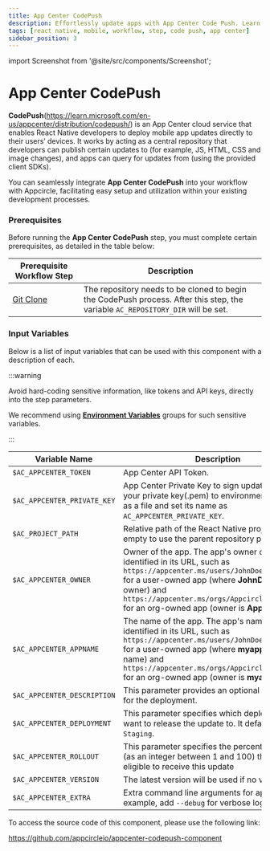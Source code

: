 ```yaml
---
title: App Center CodePush
description: Effortlessly update apps with App Center Code Push. Learn quick, reliable code deployment without app store delays.
tags: [react native, mobile, workflow, step, code push, app center]
sidebar_position: 3
---
```


import Screenshot from '@site/src/components/Screenshot';

# App Center CodePush

**CodePush**(https://learn.microsoft.com/en-us/appcenter/distribution/codepush/) is an App Center cloud service that enables React Native developers to deploy mobile app updates directly to their users’ devices. It works by acting as a central repository that developers can publish certain updates to (for example, JS, HTML, CSS and image changes), and apps can query for updates from (using the provided client SDKs).

You can seamlessly integrate **App Center CodePush** into your workflow with Appcircle, facilitating easy setup and utilization within your existing development processes.

### Prerequisites

Before running the **App Center CodePush** step, you must complete certain prerequisites, as detailed in the table below:

| Prerequisite Workflow Step                      | Description                                     |
|-------------------------------------------------|-------------------------------------------------|
| [Git Clone](/workflows/common-workflow-steps/git-clone) | The repository needs to be cloned to begin the CodePush process. After this step, the variable `AC_REPOSITORY_DIR` will be set. |

<Screenshot url='https://cdn.appcircle.io/docs/assets/BE3174-codepushOrder.png' />

### Input Variables

Below is a list of input variables that can be used with this component with a description of each.

<Screenshot url='https://cdn.appcircle.io/docs/assets/BE3174-codepushInput.png' />

:::warning

Avoid hard-coding sensitive information, like tokens and API keys, directly into the step parameters.

We recommend using [**Environment Variables**](/environment-variables/managing-variables) groups for such sensitive variables.

:::


| Variable Name                 | Description                                    | Status           |
|-------------------------------|------------------------------------------------|------------------|
| `$AC_APPCENTER_TOKEN`         | App Center API Token. | Required |
| `$AC_APPCENTER_PRIVATE_KEY`   | App Center Private Key to sign updates. Upload your private key(.pem) to environment variables as a file and set its name as `AC_APPCENTER_PRIVATE_KEY`. | Optional |
| `$AC_PROJECT_PATH`            | Relative path of the React Native project. Leave it empty to use the parent repository path. | Optional |
| `$AC_APPCENTER_OWNER`         | Owner of the app. The app's owner can be identified in its URL, such as `https://appcenter.ms/users/JohnDoe/apps/myapp` for a user-owned app (where **JohnDoe** is the owner) and `https://appcenter.ms/orgs/Appcircle/apps/myapp` for an org-owned app (owner is **Appcircle**). | Required |
| `$AC_APPCENTER_APPNAME`       | The name of the app. The app's name can be identified in its URL, such as `https://appcenter.ms/users/JohnDoe/apps/myapp` for a user-owned app (where **myapp** is the app name) and `https://appcenter.ms/orgs/Appcircle/apps/myapp` for an org-owned app (owner is **myapp**). | Required |
| `$AC_APPCENTER_DESCRIPTION`   | This parameter provides an optional change log for the deployment. | Required |
| `$AC_APPCENTER_DEPLOYMENT`    | This parameter specifies which deployment you want to release the update to. It defaults to `Staging`. | Optional |
| `$AC_APPCENTER_ROLLOUT`       | This parameter specifies the percentage of users (as an integer between 1 and 100) that should be eligible to receive this update | Optional |
| `$AC_APPCENTER_VERSION`       | The latest version will be used if no version is set. | Optional |
| `$AC_APPCENTER_EXTRA`         | Extra command line arguments for appcenter. For example, add `--debug` for verbose logs. | Optional |


To access the source code of this component, please use the following link:

https://github.com/appcircleio/appcenter-codepush-component
